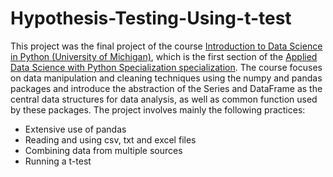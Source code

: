 # Hypothesis-Testing-Using-t-test
This project was the final project of the course [Introduction to Data Science in Python (University of Michigan)](https://www.coursera.org/learn/python-data-analysis), which is the first section of the [Applied Data Science with Python Specialization specialization](https://www.coursera.org/specializations/data-science-python).
The course focuses on data manipulation and cleaning techniques using the numpy and pandas packages and introduce the abstraction of the Series and DataFrame as the central data structures for data analysis, as well as common function used by these packages.
The project involves mainly the following practices:
* Extensive use of pandas
* Reading and using csv, txt and excel files
* Combining data from multiple sources
* Running a t-test


